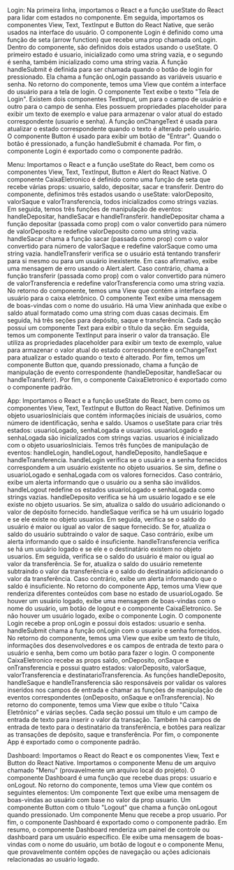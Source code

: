 Login:
Na primeira linha, importamos o React e a função useState do React para lidar com estados no componente.
Em seguida, importamos os componentes View, Text, TextInput e Button do React Native, que serão usados na interface do usuário.
O componente Login é definido como uma função de seta (arrow function) que recebe uma prop chamada onLogin.
Dentro do componente, são definidos dois estados usando o useState. O primeiro estado é usuario, inicializado como uma string vazia, e o segundo é senha, também inicializado como uma string vazia.
A função handleSubmit é definida para ser chamada quando o botão de login for pressionado. Ela chama a função onLogin passando as variáveis usuario e senha.
No retorno do componente, temos uma View que contém a interface do usuário para a tela de login.
O componente Text exibe o texto "Tela de Login".
Existem dois componentes TextInput, um para o campo de usuário e outro para o campo de senha. Eles possuem propriedades placeholder para exibir um texto de exemplo e value para armazenar o valor atual do estado correspondente (usuario e senha). A função onChangeText é usada para atualizar o estado correspondente quando o texto é alterado pelo usuário.
O componente Button é usado para exibir um botão de "Entrar". Quando o botão é pressionado, a função handleSubmit é chamada.
Por fim, o componente Login é exportado como o componente padrão.

Menu:
Importamos o React e a função useState do React, bem como os componentes View, Text, TextInput, Button e Alert do React Native.
O componente CaixaEletronico é definido como uma função de seta que recebe várias props: usuario, saldo, depositar, sacar e transferir.
Dentro do componente, definimos três estados usando o useState: valorDeposito, valorSaque e valorTransferencia, todos inicializados como strings vazias.
Em seguida, temos três funções de manipulação de eventos: handleDepositar, handleSacar e handleTransferir.
handleDepositar chama a função depositar (passada como prop) com o valor convertido para número de valorDeposito e redefine valorDeposito como uma string vazia.
handleSacar chama a função sacar (passada como prop) com o valor convertido para número de valorSaque e redefine valorSaque como uma string vazia.
handleTransferir verifica se o usuário está tentando transferir para si mesmo ou para um usuário inexistente. Em caso afirmativo, exibe uma mensagem de erro usando o Alert.alert. Caso contrário, chama a função transferir (passada como prop) com o valor convertido para número de valorTransferencia e redefine valorTransferencia como uma string vazia.
No retorno do componente, temos uma View que contém a interface do usuário para o caixa eletrônico.
O componente Text exibe uma mensagem de boas-vindas com o nome do usuário.
Há uma View aninhada que exibe o saldo atual formatado como uma string com duas casas decimais.
Em seguida, há três seções para depósito, saque e transferência.
Cada seção possui um componente Text para exibir o título da seção.
Em seguida, temos um componente TextInput para inserir o valor da transação. Ele utiliza as propriedades placeholder para exibir um texto de exemplo, value para armazenar o valor atual do estado correspondente e onChangeText para atualizar o estado quando o texto é alterado.
Por fim, temos um componente Button que, quando pressionado, chama a função de manipulação de evento correspondente (handleDepositar, handleSacar ou handleTransferir).
Por fim, o componente CaixaEletronico é exportado como o componente padrão.

App:
Importamos o React e a função useState do React, bem como os componentes View, Text, TextInput e Button do React Native.
Definimos um objeto usuariosIniciais que contém informações iniciais de usuários, como número de identificação, senha e saldo.
Usamos o useState para criar três estados: usuarioLogado, senhaLogada e usuarios.
usuarioLogado e senhaLogada são inicializados com strings vazias.
usuarios é inicializado com o objeto usuariosIniciais.
Temos três funções de manipulação de eventos: handleLogin, handleLogout, handleDeposito, handleSaque e handleTransferencia.
handleLogin verifica se o usuário e a senha fornecidos correspondem a um usuário existente no objeto usuarios. Se sim, define o usuarioLogado e senhaLogada com os valores fornecidos. Caso contrário, exibe um alerta informando que o usuário ou a senha são inválidos.
handleLogout redefine os estados usuarioLogado e senhaLogada como strings vazias.
handleDeposito verifica se há um usuário logado e se ele existe no objeto usuarios. Se sim, atualiza o saldo do usuário adicionando o valor de depósito fornecido.
handleSaque verifica se há um usuário logado e se ele existe no objeto usuarios. Em seguida, verifica se o saldo do usuário é maior ou igual ao valor de saque fornecido. Se for, atualiza o saldo do usuário subtraindo o valor de saque. Caso contrário, exibe um alerta informando que o saldo é insuficiente.
handleTransferencia verifica se há um usuário logado e se ele e o destinatário existem no objeto usuarios. Em seguida, verifica se o saldo do usuário é maior ou igual ao valor da transferência. Se for, atualiza o saldo do usuário remetente subtraindo o valor da transferência e o saldo do destinatário adicionando o valor da transferência. Caso contrário, exibe um alerta informando que o saldo é insuficiente.
No retorno do componente App, temos uma View que renderiza diferentes conteúdos com base no estado de usuarioLogado.
Se houver um usuário logado, exibe uma mensagem de boas-vindas com o nome do usuário, um botão de logout e o componente CaixaEletronico.
Se não houver um usuário logado, exibe o componente Login.
O componente Login recebe a prop onLogin e possui dois estados: usuario e senha.
handleSubmit chama a função onLogin com o usuario e senha fornecidos.
No retorno do componente, temos uma View que exibe um texto de título, informações dos desenvolvedores e os campos de entrada de texto para o usuário e senha, bem como um botão para fazer o login.
O componente CaixaEletronico recebe as props saldo, onDeposito, onSaque e onTransferencia e possui quatro estados: valorDeposito, valorSaque, valorTransferencia e destinatarioTransferencia.
As funções handleDeposito, handleSaque e handleTransferencia são responsáveis por validar os valores inseridos nos campos de entrada e chamar as funções de manipulação de eventos correspondentes (onDeposito, onSaque e onTransferencia).
No retorno do componente, temos uma View que exibe o título "Caixa Eletrônico" e várias seções.
Cada seção possui um título e um campo de entrada de texto para inserir o valor da transação.
Também há campos de entrada de texto para o destinatário da transferência, e botões para realizar as transações de depósito, saque e transferência.
Por fim, o componente App é exportado como o componente padrão.

Dashboard:
Importamos o React do React e os componentes View, Text e Button do React Native.
Importamos o componente Menu de um arquivo chamado "Menu" (provavelmente um arquivo local do projeto).
O componente Dashboard é uma função que recebe duas props: usuario e onLogout.
No retorno do componente, temos uma View que contém os seguintes elementos:
Um componente Text que exibe uma mensagem de boas-vindas ao usuário com base no valor da prop usuario.
Um componente Button com o título "Logout" que chama a função onLogout quando pressionado.
Um componente Menu que recebe a prop usuario.
Por fim, o componente Dashboard é exportado como o componente padrão.
Em resumo, o componente Dashboard renderiza um painel de controle ou dashboard para um usuário específico. Ele exibe uma mensagem de boas-vindas com o nome do usuário, um botão de logout e o componente Menu, que provavelmente contém opções de navegação ou ações adicionais relacionadas ao usuário logado.
